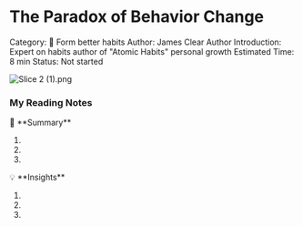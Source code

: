 # The Paradox of Behavior Change

Category: 🌲 Form better habits
Author: James Clear
Author Introduction: Expert on habits author of "Atomic Habits" personal growth
Estimated Time: 8 min
Status: Not started

![Slice 2 (1).png](The%20Paradox%20of%20Behavior%20Change%2096d0e5013f9f4b8894cd17c3a1874cdd/Slice_2_(1).png)

### My Reading Notes

<aside>
📃 **Summary**

</aside>

1. 
2. 
3. 

<aside>
💡 **Insights**

</aside>

1. 
2. 
3.